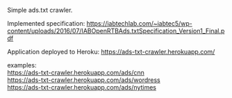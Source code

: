 Simple ads.txt crawler. 

Implemented specification: https://iabtechlab.com/~iabtec5/wp-content/uploads/2016/07/IABOpenRTBAds.txtSpecification_Version1_Final.pdf

Application deployed to Heroku: https://ads-txt-crawler.herokuapp.com/

examples: <br/>
https://ads-txt-crawler.herokuapp.com/ads/cnn <br/>
https://ads-txt-crawler.herokuapp.com/ads/wordress  <br/>
https://ads-txt-crawler.herokuapp.com/ads/nytimes  <br/>
